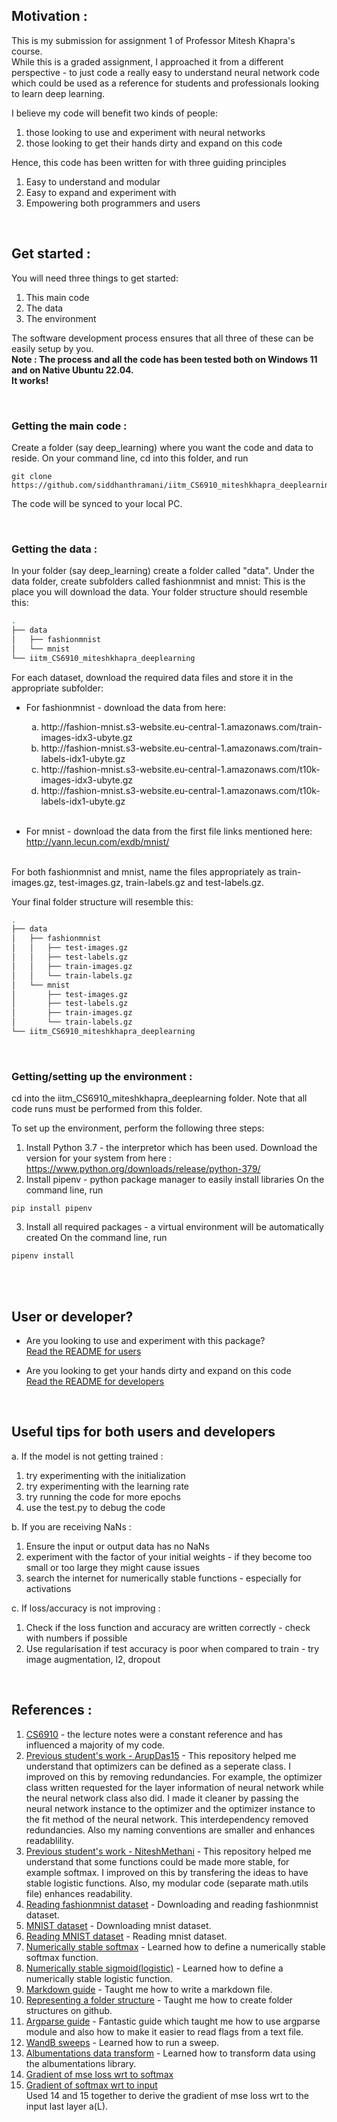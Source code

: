 ## **Motivation :**
This is my submission for assignment 1 of Professor Mitesh Khapra's course.<br>
While this is a graded assignment, I approached it from a different perspective - to just code a really easy to understand neural network code which could be used as a reference for students and professionals looking to learn deep learning.


I believe my code will benefit two kinds of people:
1. those looking to use and experiment with neural networks
2. those looking to get their hands dirty and expand on this code


Hence, this code has been written for with three guiding principles
1. Easy to understand and modular
2. Easy to expand and experiment with
3. Empowering both programmers and users

<br>

## **Get started :**
You will need three things to get started:
1. This main code
2. The data
3. The environment

The software development process ensures that all three of these can be easily setup by you.<br>
**Note : The process and all the code has been tested both on Windows 11 and on Native Ubuntu 22.04.**<br>
**It works!**

<br>


### **Getting the main code :**
Create a folder (say deep_learning) where you want the code and data to reside. 
On your command line, cd into this folder, and run
```
git clone https://github.com/siddhanthramani/iitm_CS6910_miteshkhapra_deeplearning.git
```
The code will be synced to your local PC.

<br>

### **Getting the data :**
In your folder (say deep_learning) create a folder called "data".
Under the data folder, create subfolders called fashionmnist and mnist: 
This is the place you will download the data. 
Your folder structure should resemble this:
```bash
.
├── data
│   ├── fashionmnist
│   └── mnist
└── iitm_CS6910_miteshkhapra_deeplearning
```

For each dataset, download the required data files and store it in the appropriate subfolder:

- For fashionmnist - download the data from here:
    <ol type="a">
     <li>http://fashion-mnist.s3-website.eu-central-1.amazonaws.com/train-images-idx3-ubyte.gz</li>
     <li>http://fashion-mnist.s3-website.eu-central-1.amazonaws.com/train-labels-idx1-ubyte.gz</li>
     <li>http://fashion-mnist.s3-website.eu-central-1.amazonaws.com/t10k-images-idx3-ubyte.gz</li>
     <li>http://fashion-mnist.s3-website.eu-central-1.amazonaws.com/t10k-labels-idx1-ubyte.gz</li>
     <br>
     </ol>


- For mnist - download the data from the first file links mentioned here:
    http://yann.lecun.com/exdb/mnist/

<br>
For both fashionmnist and mnist, name the files appropriately as train-images.gz, test-images.gz, train-labels.gz and test-labels.gz.

Your final folder structure will resemble this:
```bash
.
├── data
│   ├── fashionmnist
│   │   ├── test-images.gz
│   │   ├── test-labels.gz
│   │   ├── train-images.gz
│   │   └── train-labels.gz
│   └── mnist
│       ├── test-images.gz
│       ├── test-labels.gz
│       ├── train-images.gz
│       └── train-labels.gz
└── iitm_CS6910_miteshkhapra_deeplearning
```

<br>

### **Getting/setting up the environment :**
cd into the iitm_CS6910_miteshkhapra_deeplearning folder. 
Note that all code runs must be performed from this folder.

To set up the environment, perform the following three steps:
1. Install Python 3.7 - the interpretor which has been used.
Download the version for your system from here : https://www.python.org/downloads/release/python-379/
2. Install pipenv - python package manager to easily install libraries
On the command line, run
```
pip install pipenv
```
3. Install all required packages - a virtual environment will be automatically created
On the command line, run 
```
pipenv install
```

<br>
<br>

## **User or developer?**
- Are you looking to use and experiment with this package?<br>
    [Read the README for users](./README_users.md)

- Are you looking to get your hands dirty and expand on this code<br>
    [Read the README for developers](./README_developers.md)

<br>

## Useful tips for both users and developers 
a. If the model is not getting trained :
1. try experimenting with the initialization
2. try experimenting with the learning rate
3. try running the code for more epochs
4. use the test.py to debug the code

b. If you are receiving NaNs :
1. Ensure the input or output data has no NaNs
2. experiment with the factor of your initial weights - if they become too small or too large they might cause issues
3. search the internet for numerically stable functions - especially for activations

c. If loss/accuracy is not improving : 
1. Check if the loss function and accuracy are written correctly - check with numbers if possible
2. Use regularisation if test accuracy is poor when compared to train - try image augmentation, l2, dropout

<br>

## **References :** 
1. [CS6910](http://www.cse.iitm.ac.in/~miteshk/CS6910.html) - the lecture notes were a constant reference and has influenced a majority of my code.
2. [Previous student's work - ArupDas15](https://github.com/ArupDas15/Fundamentals_Of_Deep_Learning/blob/master/cs6910_assignment1/optimiser.py) - This repository helped me understand that optimizers can be defined as a seperate class. I improved on this by removing redundancies. For example, the optimizer class written requested for the layer information of neural network while the neural network class also did. I made it cleaner by passing the neural network instance to the optimizer and the optimizer instance to the fit method of the neural network. This interdependency removed redundancies. Also my naming conventions are smaller and enhances readablility.
3. [Previous student's work - NiteshMethani](https://github.com/NiteshMethani/Deep-Learning-CS7015/blob/4c280b1bf8af2b1335a0409de87348230d260cc0/FeedForwardNN/src/FeedForwardNetwork.py) - This repository helped me understand that some functions could be made more stable, for example softmax. I improved on this by transfering the ideas to have stable logistic functions. Also, my modular code (separate math.utils file) enhances readability.
4. [Reading fashionmnist dataset](https://numpy-datasets.readthedocs.io/en/master/_modules/numpy_datasets/images/fashionmnist.html) - Downloading and reading fashionmnist dataset.
5. [MNIST dataset](http://yann.lecun.com/exdb/mnist/) - Downloading mnist dataset.
6. [Reading MNIST dataset](https://github.com/hsjeong5/MNIST-for-Numpy/blob/master/mnist.py) - Reading mnist dataset.
7. [Numerically stable softmax](https://www.sharpsightlabs.com/blog/numpy-softmax/) - Learned how to define a numerically stable softmax function.
8. [Numerically stable sigmoid(logistic)](https://stackoverflow.com/a/64717799) - Learned how to define a numerically stable logistic function.
9. [Markdown guide](https://docs.github.com/en/get-started/writing-on-github/getting-started-with-writing-and-formatting-on-github/basic-writing-and-formatting-syntax) - Taught me how to write a markdown file.
10. [Representing a folder structure](https://stackoverflow.com/a/47795759) - Taught me how to create folder structures on github.
11. [Argparse guide](https://realpython.com/command-line-interfaces-python-argparse/#creating-command-line-interfaces-with-pythons-argparse) - Fantastic guide which taught me how to use argparse module and also how to make it easier to read flags from a text file.
12. [WandB sweeps](https://docs.wandb.ai/guides/sweeps/add-w-and-b-to-your-code) - Learned how to run a sweep.
13. [Albumentations data transform](https://albumentations.ai/docs/getting_started/image_augmentation/) - Learned how to transform data using the albumentations library.
14. [Gradient of mse loss wrt to softmax](https://stats.stackexchange.com/questions/153285/derivative-of-softmax-and-squared-error)
15. [Gradient of softmax wrt to input](https://www.mldawn.com/the-derivative-of-softmaxz-function-w-r-t-z/)<br>
Used 14 and 15 together to derive the gradient of mse loss wrt to the input last layer a(L).

